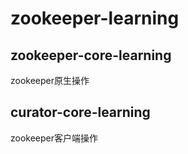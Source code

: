 # zookeeper-learning
## zookeeper-core-learning
zookeeper原生操作

## curator-core-learning
zookeeper客户端操作
